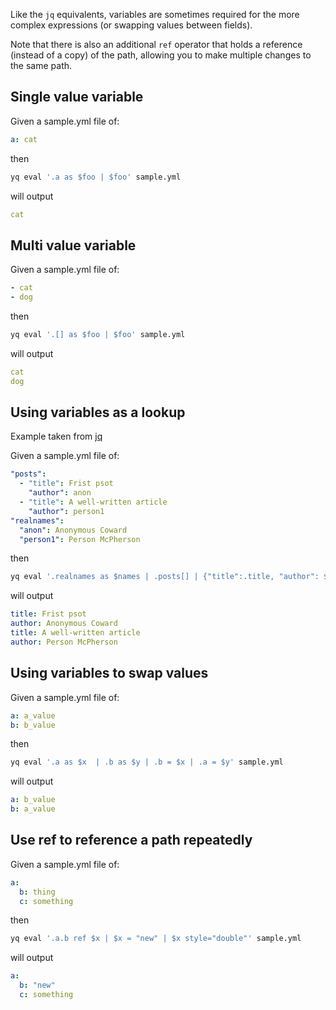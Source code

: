 Like the `jq` equivalents, variables are sometimes required for the more complex expressions (or swapping values between fields).

Note that there is also an additional `ref` operator that holds a reference (instead of a copy) of the path, allowing you to make multiple changes to the same path.

## Single value variable
Given a sample.yml file of:
```yaml
a: cat
```
then
```bash
yq eval '.a as $foo | $foo' sample.yml
```
will output
```yaml
cat
```

## Multi value variable
Given a sample.yml file of:
```yaml
- cat
- dog
```
then
```bash
yq eval '.[] as $foo | $foo' sample.yml
```
will output
```yaml
cat
dog
```

## Using variables as a lookup
Example taken from [jq](https://stedolan.github.io/jq/manual/#Variable/SymbolicBindingOperator:...as$identifier|...)

Given a sample.yml file of:
```yaml
"posts":
  - "title": Frist psot
    "author": anon
  - "title": A well-written article
    "author": person1
"realnames":
  "anon": Anonymous Coward
  "person1": Person McPherson
```
then
```bash
yq eval '.realnames as $names | .posts[] | {"title":.title, "author": $names[.author]}' sample.yml
```
will output
```yaml
title: Frist psot
author: Anonymous Coward
title: A well-written article
author: Person McPherson
```

## Using variables to swap values
Given a sample.yml file of:
```yaml
a: a_value
b: b_value
```
then
```bash
yq eval '.a as $x  | .b as $y | .b = $x | .a = $y' sample.yml
```
will output
```yaml
a: b_value
b: a_value
```

## Use ref to reference a path repeatedly
Given a sample.yml file of:
```yaml
a:
  b: thing
  c: something
```
then
```bash
yq eval '.a.b ref $x | $x = "new" | $x style="double"' sample.yml
```
will output
```yaml
a:
  b: "new"
  c: something
```

